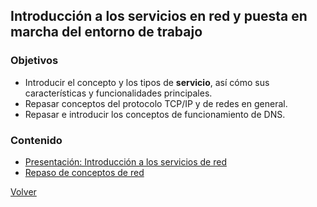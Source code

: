 ## Introducción a los servicios en red y puesta en marcha del entorno de trabajo

### Objetivos

* Introducir el concepto y los tipos de **servicio**, así cómo sus características y funcionalidades principales.
* Repasar conceptos del protocolo TCP/IP y de redes en general.
* Repasar e introducir los conceptos de funcionamiento de DNS.

### Contenido

* [Presentación: Introducción a los servicios de red]()
* [Repaso de conceptos de red](reapso.md)

[Volver](/servicios-gs)